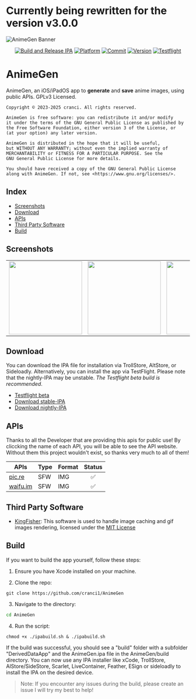 # Currently being rewritten for the version v3.0.0


![AnimeGen Banner](Images/banner.jpeg)

<div align="center">

[![Build and Release IPA](https://github.com/cranci1/AnimeGen/actions/workflows/build%20copy.yml/badge.svg)](https://github.com/cranci1/AnimeGen/actions/workflows/build%20copy.yml)
[![Platform](https://img.shields.io/badge/Platform-iOS%20%7C%20iPadOS%2013.0%2B-orange?logo=apple&logoColor=white)](https://img.shields.io/badge/Platform-iOS%20%7C%20iPadOS%2014.0%2B-red?logo=apple&logoColor=white)
[![Commit](https://custom-icon-badges.demolab.com/github/last-commit/cranci1/AnimeGen)](https://custom-icon-badges.demolab.com/github/last-commit/cranci1/AnimeGen) 
[![Version](https://custom-icon-badges.demolab.com/github/v/release/cranci1/AnimeGen)](https://custom-icon-badges.demolab.com/github/v/release/cranci1/AnimeGen)
[![Testflight](https://img.shields.io/badge/Join-Testflight-008080)](https://testflight.apple.com/join/Qx5saHll)

</div>

# AnimeGen
AnimeGen, an iOS/iPadOS app to **generate** and **save** anime images, using public APIs. GPLv3 Licensed.

```
Copyright © 2023-2025 cranci. All rights reserved.

AnimeGen is free software: you can redistribute it and/or modify
it under the terms of the GNU General Public License as published by
the Free Software Foundation, either version 3 of the License, or
(at your option) any later version.

AnimeGen is distributed in the hope that it will be useful,
but WITHOUT ANY WARRANTY; without even the implied warranty of
MERCHANTABILITY or FITNESS FOR A PARTICULAR PURPOSE. See the
GNU General Public License for more details.

You should have received a copy of the GNU General Public License
along with AnimeGen. If not, see <https://www.gnu.org/licenses/>.
```

## Index

- [Screenshots](#screenshots)
- [Download](#download)
- [APIs](#apis)
- [Third Party Software](#third-party-software)
- [Build](#build)

## Screenshots

<div align="center">
<table>
  <tbody>
  <tr>
    <td><img src="https://raw.githubusercontent.com/cranci1/AnimeGen/main/Images/screenshots/apis.png" width=200px></td>
    <td><img src="https://raw.githubusercontent.com/cranci1/AnimeGen/main/Images/screenshots/history.png" width=200px></td>
    <td><img src="https://raw.githubusercontent.com/cranci1/AnimeGen/main/Images/screenshots/tags.png" width=200px></td>
  </tr>
  </tbody>
</table>
</div>

## Download

You can download the IPA file for installation via TrollStore, AltStore, or Sideloadly. Alternatively, you can install the app via TestFlight. Please note that the nightly-IPA may be unstable. *The Testflight beta build is recommended*.

- [Testflight beta](https://testflight.apple.com/join/Qx5saHll)
- [Download stable-IPA](https://github.com/cranci1/AnimeGen/releases/download/v2.0.0/AnimeGen.ipa)
- [Download nightly-IPA](https://nightly.link/cranci1/AnimeGen/workflows/build/main/AnimeGen-IPA.zip)

## APIs

Thanks to all the Developer that are providing this apis for public use! By cliccking the name of each API, you will be able to see the API website.
Without them this project wouldn't exist, so thanks very much to all of them!

| APIs                                                       | Type     | Format  | Status |
| ---------------------------------------------------------- | -------- | ------- | :----: |
| [pic.re](https://doc.pic.re/)                               | SFW      | IMG     |   ✅   |
| [waifu.im](https://docs.waifu.im/)                           | SFW     | IMG     |   ✅   |

## Third Party Software

- [KingFisher](https://github.com/onevcat/Kingfisher): This software is used to handle image caching and gif images rendering, licensed under the [MIT License](https://github.com/onevcat/Kingfisher/blob/master/LICENSE)

## Build

If you want to build the app yourself, follow these steps:

1. Ensure you have Xcode installed on your machine.

2. Clone the repo:

```
git clone https://github.com/cranci1/AnimeGen
```

3. Navigate to the directory:

```bash
cd AnimeGen
```

4. Run the script:

```
chmod +x ./ipabuild.sh & ./ipabuild.sh
```

If the build was successful, you should see a "build" folder with a subfolder "DerivedDataApp" and the AnimeGen.ipa file in the AnimeGen/build directory. You can now use any IPA installer like xCode, TrollStore, AlStore/SideStore, Scarlet, LiveContainer, Feather, ESign or sideloadly to install the IPA on the desired device.

> Note: If you encounter any issues during the build, please create an issue I will try my best to help!
